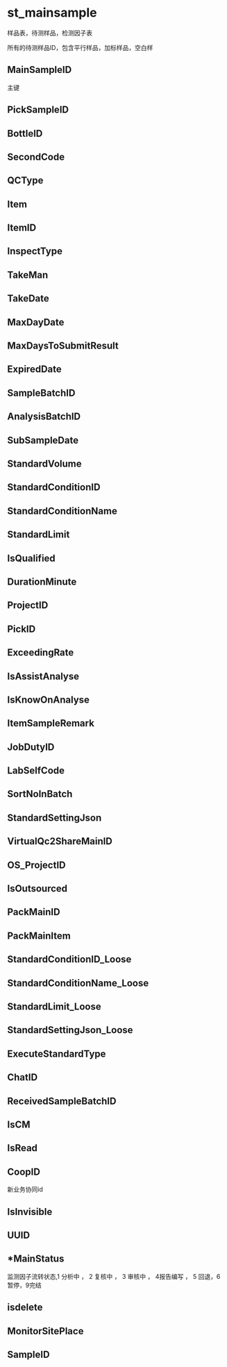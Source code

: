 # st_mainsample

样品表，待测样品，检测因子表

所有的待测样品ID，包含平行样品，加标样品，空白样
## MainSampleID
主键
## PickSampleID
## BottleID
## SecondCode
## QCType
## Item
## ItemID
## InspectType
## TakeMan
## TakeDate
## MaxDayDate
## MaxDaysToSubmitResult
## ExpiredDate
## SampleBatchID
## AnalysisBatchID
## SubSampleDate
## StandardVolume
## StandardConditionID
## StandardConditionName
## StandardLimit
## IsQualified
## DurationMinute
## ProjectID
## PickID
## ExceedingRate
## IsAssistAnalyse
## IsKnowOnAnalyse
## ItemSampleRemark
## JobDutyID
## LabSelfCode
## SortNoInBatch
## StandardSettingJson
## VirtualQc2ShareMainID
## OS_ProjectID
## IsOutsourced
## PackMainID
## PackMainItem
## StandardConditionID_Loose
## StandardConditionName_Loose
## StandardLimit_Loose
## StandardSettingJson_Loose
## ExecuteStandardType
## ChatID
## ReceivedSampleBatchID
## IsCM
## IsRead
## CoopID
新业务协同id
## IsInvisible
## UUID
## \*MainStatus
监测因子流转状态,1 分析中 ， 2 复核中 ， 3 审核中 ， 4报告编写 ， 5 回退，6暂停，9完结

## isdelete
## MonitorSitePlace
## SampleID















